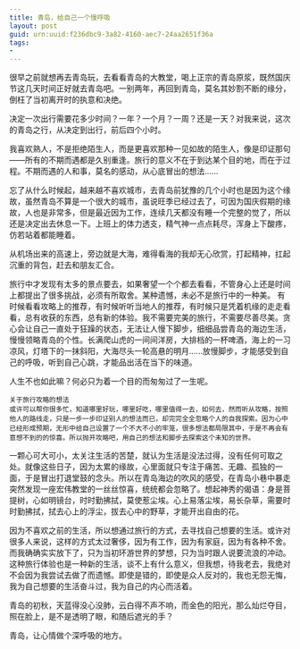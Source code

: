 ```yaml
---
title: 青岛，给自己一个慢呼吸
layout: post
guid: urn:uuid:f236dbc9-3a82-4160-aec7-24aa2651f36a
tags:
- 
---
```


很早之前就想再去青岛玩，去看看青岛的大教堂，喝上正宗的青岛原浆，既然国庆节这几天时间正好就去青岛吧。一别两年，再回到青岛，莫名其妙割不断的缘分，倒枉了当初离开时的执意和决绝。

决定一次出行需要花多少时间？一年？一个月？一周？还是一天？对我来说，这次的青岛之行，从决定到出行，前后四个小时。

我喜欢熟人，不是拒绝陌生人，而是更喜欢那种一见如故的陌生人，像是印证那句——所有的不期而遇都是久别重逢。旅行的意义不在于到达某个目的地，而在于过程。不期而遇的人和事，莫名的感动，从心底冒出的想法......

忘了从什么时候起，越来越不喜欢城市，去青岛前犹豫的几个小时也是因为这个缘故，虽然青岛不算是一个很大的城市，虽说旺季已经过去了，可因为国庆假期的缘故，人也是非常多，但是最近因为工作，连续几天都没有睡一个完整的觉了，所以还是决定出去休息一下。上班上的体力透支，精气神一点点耗尽，浑身上下酸疼，仿若站着都能睡着。


从机场出来的高速上，旁边就是大海，难得看海的我却无心欣赏，打起精神，扛起沉重的背包，赶去和朋友汇合。

旅行中才发现有太多的景点要去，如果奢望一个个都去看看，不管身心上还是时间上都提出了很多挑战，必须有所取舍。某种遗憾，未必不是旅行中的一种美。
有时候看看攻略上的推荐，有时候听听当地人的推荐，有时候只是凭着机缘的走走看看，总有收获的东西，总有新的体验。我不需要完美的旅行，不需要尽善尽美。贪心会让自己一直处于狂躁的状态，无法让人慢下脚步，细细品尝青岛的海边生活，慢慢领略青岛的个性。长满爬山虎的一间间洋房，大排档的一杯啤酒，海上的一习凉风，灯塔下的一抹斜阳，大海尽头一轮高悬的明月......放慢脚步，才能感受到自己的呼吸，听到自己心跳，才能品出活在当下的味道。

人生不也如此嘛？何必只为着一个目的而匆匆过了一生呢。

	关于旅行攻略的想法
	或许可以帮你很多忙，知道哪里好玩，哪里好吃，哪里值得一去，如何去，然而听从攻略，按照他人的路线走，只是一步一步印证别人的想法而已，却完完全全忽略个人的自我探索。因为心中已经形成预期，无形中给自己设置了一个不大不小的牢笼，很多想法都局限其中，于是不再会有意想不到的的惊喜。所以抛开攻略吧，用自己的想法和脚步去探索这个未知的世界。


一颗心可大可小，太关注生活的苦楚，就认为生活是没法过得，没有任何可取之处。就像这些日子，因为太累的缘故，心里面就只专注于痛苦、无趣、孤独的一面，于是冒出打退堂鼓的念头。所以在青岛海边的吹风的感受，在青岛小巷中暴走突然发现一座宏伟教堂的一丝丝惊喜，统统都会忽略了。想起神秀的偈语：身是菩提树，心如明镜台，时时勤拂拭，莫使惹尘埃。心上易落尘埃，易长杂草，需要时时勤拂拭，拭去心上的浮尘，拔去心中的野草，才能开出自由的花。

因为不喜欢之前的生活，所以想通过旅行的方式，去寻找自己想要的生活。或许对很多人来说，这样的方式太过奢侈，因为有工作，因为有家庭，因为有各种不舍。而我确确实实放下了，只为当初环游世界的梦想，只为当时跟人说要流浪的冲动。这种旅行体验也是一种新的生活，谈不上有什么意义，但我想，待我老去，我绝对不会因为我尝试去做了而遗憾。即使是错的，即使是众人反对的，我也无怨无悔，我为自己想要的生活奋斗过，我为自己的内心而活着。

青岛的初秋，天蓝得没心没肺，云白得不声不响，而金色的阳光，那么灿烂夺目，照在脸上，是不是透明了眼，和随后遮光的手？

青岛，让心情做个深呼吸的地方。
